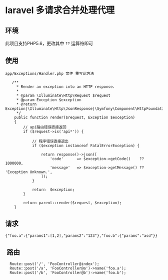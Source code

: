 # laravel 多请求合并处理代理


## 环境

此项目支持PHP5.6，更改其中 `??` 运算符即可

## 使用

 `app/Exceptions/Handler.php 文件 重写此方法`

  ```
     /**
       * Render an exception into an HTTP response.
       *
       * @param \Illuminate\Http\Request $request
       * @param Exception $exception
       * @return Exception|\Illuminate\Http\JsonResponse|\Symfony\Component\HttpFoundation\Response
       */
      public function render($request, Exception $exception)
      {
          // api路由错误直接返回
          if ($request->is('api*')) {

              // 程序错误直接退出
              if ($exception instanceof FatalErrorException) {

                  return response()->json([
                      'code'      => $exception->getCode()    ?? 1000000,
                      'message'   => $exception->getMessage() ?? 'Exception Unknown.',
                  ]);
              }

              return  $exception;
          }

          return parent::render($request, $exception);
      }
  ```
  
## 请求
  
  `{"foo.a":{"params1":[1,2],"params2":"123"},"foo.b":{"params":"asd"}}`

##  路由
  
  ```
    Route::post('/', 'FooController@index');
    Route::post('/a', 'FooController@a')->name('foo.a');
    Route::post('/b', 'FooController@b')->name('foo.b');
  ```
  
